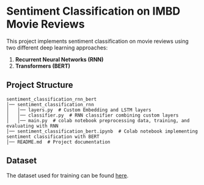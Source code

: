 # Sentiment Classification on IMBD Movie Reviews

This project implements sentiment classification on movie reviews using two different deep learning approaches:

1. **Recurrent Neural Networks (RNN)**
2. **Transformers (BERT)**

## Project Structure

```
sentiment_classification_rnn_bert
│── sentiment_classification_rnn
│   │── layers.py  # Custom Embedding and LSTM layers
│   │── classifier.py  # RNN classifier combining custom layers
│   │── main.py  # colab notebook preprocessing data, training, and evaluating with RNN 
│── sentiment_classification_bert.ipynb  # Colab notebook implementing sentiment classification with BERT
│── README.md  # Project documentation
```


## Dataset

The dataset used for training can be found [here](https://www.kaggle.com/datasets/lakshmi25npathi/imdb-dataset-of-50k-movie-reviews).



